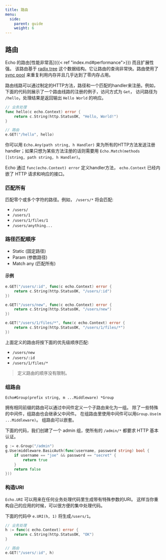 ```yaml
---
title: 路由
menu:
  side:
    parent: guide
    weight: 6
---
```


## 路由

Echo 的路由[性能非常高]({{< ref "index.md#performance">}}) 而且扩展性强。
该路由基于 [radix tree](http://en.wikipedia.org/wiki/Radix_tree) 这个数据结构。它让路由的查询非常快。路由使用了
 [sync pool](https://golang.org/pkg/sync/#Pool) 来重复利用内存并且几乎达到了零内存占用。

路由线路可以通过制定的HTTP方法，路径和一个匹配的handler来注册。例如，下面的代码则展示了一个路由线路的注册的例子，访问方式为 `Get`，
访问路径为 `/hello`，处理结果是返回输出 `Hello World` 的响应。

```go
// 业务处理
func hello(c echo.Context) error {
  	return c.String(http.StatusOK, "Hello, World!")
}

// 路由
e.GET("/hello", hello)
```

你可以用 `Echo.Any(path string, h Handler)` 来为所有的HTTP方法发送注册handler；如果只想为某些方法注册的话则需要用 `Echo.Match(methods []string, path string, h Handler)`。

Echo 通过 `func(echo.Context) error` 定义handler方法， `echo.Context` 已经内嵌了 HTTP 请求和响应的接口。

### 匹配所有

匹配零个或多个字符的路径。例如， `/users/*` 将会匹配:

- `/users/`
- `/users/1`
- `/users/1/files/1`
- `/users/anything...`

### 路径匹配顺序

- Static (固定路径)
- Param (参数路径)
- Match any (匹配所有)

#### 示例

```go
e.GET("/users/:id", func(c echo.Context) error {
	return c.String(http.StatusOK, "/users/:id")
})

e.GET("/users/new", func(c echo.Context) error {
	return c.String(http.StatusOK, "/users/new")
})

e.GET("/users/1/files/*", func(c echo.Context) error {
	return c.String(http.StatusOK, "/users/1/files/*")
})
```

上面定义的路由将按下面的优先级顺序匹配:

- `/users/new`
- `/users/:id`
- `/users/1/files/*`

> 定义路由的顺序没有限制。

### 组路由

`Echo#Group(prefix string, m ...Middleware) *Group`

拥有相同前缀的路由可以通过中间件定义一个子路由来化为一组。
除了一些特殊的中间件，组路由也会继承父中间件。
在组路由里使用中间件可以用`Group.Use(m ...Middleware)`。
组路由可以嵌套。

下面的代码，我们创建了一个 admin 组，使所有的 `/admin/*` 都要求 HTTP 基本认证。

```go
g := e.Group("/admin")
g.Use(middleware.BasicAuth(func(username, password string) bool {
	if username == "joe" && password == "secret" {
		return true
	}
	return false
}))
```

### 构造URI 

`Echo.URI` 可以用来在任何业务处理代码里生成带有特殊参数的URI。
这样当你重构自己的应用的时候，可以很方便的集中处理代码。

下面的代码中 `e.URI(h, 1)` 将生成`/users/1`。

```go
// 业务处理
h := func(c echo.Context) error {
	return c.String(http.StatusOK, "OK")
}

// 路由
e.GET("/users/:id", h)
```
